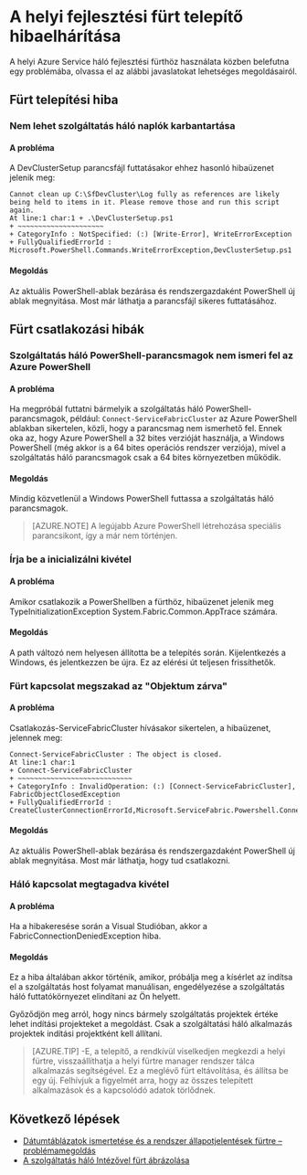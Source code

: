 <properties
   pageTitle="A helyi szolgáltatás háló fürt telepítő hibaelhárítása |} Microsoft Azure"
   description="Ez a cikk bemutatja a helyi fejlesztési fürt hibaelhárítási javaslatokkal csoportja"
   services="service-fabric"
   documentationCenter=".net"
   authors="seanmck"
   manager="timlt"
   editor=""/>

<tags
   ms.service="service-fabric"
   ms.devlang="dotNet"
   ms.topic="article"
   ms.tgt_pltfrm="NA"
   ms.workload="NA"
   ms.date="07/08/2016"
   ms.author="seanmck"/>

# <a name="troubleshoot-your-local-development-cluster-setup"></a>A helyi fejlesztési fürt telepítő hibaelhárítása

A helyi Azure Service háló fejlesztési fürthöz használata közben belefutna egy problémába, olvassa el az alábbi javaslatokat lehetséges megoldásairól.

## <a name="cluster-setup-failures"></a>Fürt telepítési hiba

### <a name="cannot-clean-up-service-fabric-logs"></a>Nem lehet szolgáltatás háló naplók karbantartása

#### <a name="problem"></a>A probléma

A DevClusterSetup parancsfájl futtatásakor ehhez hasonló hibaüzenet jelenik meg:

    Cannot clean up C:\SfDevCluster\Log fully as references are likely being held to items in it. Please remove those and run this script again.
    At line:1 char:1 + .\DevClusterSetup.ps1
    + ~~~~~~~~~~~~~~~~~~~~~
    + CategoryInfo : NotSpecified: (:) [Write-Error], WriteErrorException
    + FullyQualifiedErrorId : Microsoft.PowerShell.Commands.WriteErrorException,DevClusterSetup.ps1


#### <a name="solution"></a>Megoldás

Az aktuális PowerShell-ablak bezárása és rendszergazdaként PowerShell új ablak megnyitása. Most már láthatja a parancsfájl sikeres futtatásához.

## <a name="cluster-connection-failures"></a>Fürt csatlakozási hibák

### <a name="service-fabric-powershell-cmdlets-are-not-recognized-in-azure-powershell"></a>Szolgáltatás háló PowerShell-parancsmagok nem ismeri fel az Azure PowerShell

#### <a name="problem"></a>A probléma

Ha megpróbál futtatni bármelyik a szolgáltatás háló PowerShell-parancsmagok, például: `Connect-ServiceFabricCluster` az Azure PowerShell ablakban sikertelen, közli, hogy a parancsmag nem ismerhető fel. Ennek oka az, hogy Azure PowerShell a 32 bites verzióját használja, a Windows PowerShell (még akkor is a 64 bites operációs rendszer verziója), mivel a szolgáltatás háló parancsmagok csak a 64 bites környezetben működik.

#### <a name="solution"></a>Megoldás

Mindig közvetlenül a Windows PowerShell futtassa a szolgáltatás háló parancsmagok.

>[AZURE.NOTE] A legújabb Azure PowerShell létrehozása speciális parancsikont, így a már nem történjen.

### <a name="type-initialization-exception"></a>Írja be a inicializálni kivétel

#### <a name="problem"></a>A probléma

Amikor csatlakozik a PowerShellben a fürthöz, hibaüzenet jelenik meg TypeInitializationException System.Fabric.Common.AppTrace számára.

#### <a name="solution"></a>Megoldás

A path változó nem helyesen állította be a telepítés során. Kijelentkezés a Windows, és jelentkezzen be újra. Ez az elérési út teljesen frissíthetők.

### <a name="cluster-connection-fails-with-object-is-closed"></a>Fürt kapcsolat megszakad az "Objektum zárva"

#### <a name="problem"></a>A probléma

Csatlakozás-ServiceFabricCluster hívásakor sikertelen, a hibaüzenet, jelennek meg:

    Connect-ServiceFabricCluster : The object is closed.
    At line:1 char:1
    + Connect-ServiceFabricCluster
    + ~~~~~~~~~~~~~~~~~~~~~~~~~~~~
    + CategoryInfo : InvalidOperation: (:) [Connect-ServiceFabricCluster], FabricObjectClosedException
    + FullyQualifiedErrorId : CreateClusterConnectionErrorId,Microsoft.ServiceFabric.Powershell.ConnectCluster

#### <a name="solution"></a>Megoldás

Az aktuális PowerShell-ablak bezárása és rendszergazdaként PowerShell új ablak megnyitása. Most már láthatja, hogy tud csatlakozni.

### <a name="fabric-connection-denied-exception"></a>Háló kapcsolat megtagadva kivétel

#### <a name="problem"></a>A probléma

Ha a hibakeresése során a Visual Studióban, akkor a FabricConnectionDeniedException hiba.

#### <a name="solution"></a>Megoldás

Ez a hiba általában akkor történik, amikor, próbálja meg a kísérlet az indítsa el a szolgáltatás host folyamat manuálisan, engedélyezése a szolgáltatás háló futtatókörnyezet elindítani az Ön helyett.

Győződjön meg arról, hogy nincs bármely szolgáltatás projektek értéke lehet indítási projekteket a megoldást. Csak a szolgáltatási háló alkalmazás projektek indítási projektként kell állítani.

>[AZURE.TIP] -E, a telepítő, a rendkívül viselkedjen megkezdi a helyi fürtre, visszaállíthatja a helyi fürtre manager rendszer tálca alkalmazás segítségével. Ez a meglévő fürt eltávolítása, és állítsa be egy új. Felhívjuk a figyelmét arra, hogy az összes telepített alkalmazások és a kapcsolódó adatok törlődnek.

## <a name="next-steps"></a>Következő lépések

- [Dátumtáblázatok ismertetése és a rendszer állapotjelentések fürtre – problémamegoldás](service-fabric-understand-and-troubleshoot-with-system-health-reports.md)
- [A szolgáltatás háló Intézővel fürt ábrázolása](service-fabric-visualizing-your-cluster.md)
